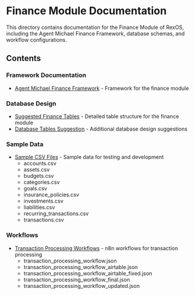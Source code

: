 # Finance Module Documentation

This directory contains documentation for the Finance Module of RexOS, including the Agent Michael Finance Framework, database schemas, and workflow configurations.

## Contents

### Framework Documentation

- [Agent Michael Finance Framework](agent-michael-finance-framework.md) - Framework for the finance module

### Database Design

- [Suggested Finance Tables](suggested-finance-tables.md) - Detailed table structure for the finance module
- [Database Tables Suggestion](database-tables-suggestion.txt) - Additional database design suggestions

### Sample Data

- [Sample CSV Files](sample-data/) - Sample data for testing and development
  - accounts.csv
  - assets.csv
  - budgets.csv
  - categories.csv
  - goals.csv
  - insurance_policies.csv
  - investments.csv
  - liabilities.csv
  - recurring_transactions.csv
  - transactions.csv

### Workflows

- [Transaction Processing Workflows](workflows/) - n8n workflows for transaction processing
  - transaction_processing_workflow.json
  - transaction_processing_workflow_airtable.json
  - transaction_processing_workflow_airtable_fixed.json
  - transaction_processing_workflow_final.json
  - transaction_processing_workflow_updated.json
